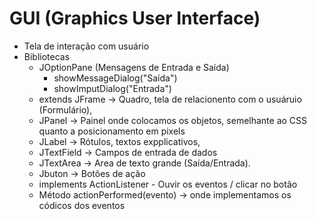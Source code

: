 # GUI (Graphics User Interface)
- Tela de interação com usuário
- Bibliotecas
	- JOptionPane (Mensagens de Entrada e Saída)
		- showMessageDialog("Saída")
		- showImputDialog("Entrada")
	- extends JFrame -> Quadro, tela de relacionento com o usuáruio (Formulário),
	- JPanel -> Painel onde colocamos os objetos, semelhante ao CSS quanto a posicionamento em pixels
	- JLabel -> Rótulos, textos expplicativos,
	- JTextField -> Campos de entrada de dados
	- JTextArea -> Area de texto grande (Saída/Entrada).
	- Jbuton -> Botões de ação
	- implements ActionListener - Ouvir os eventos / clicar no botão
	- Método actionPerformed(evento) -> onde implementamos os códicos dos eventos